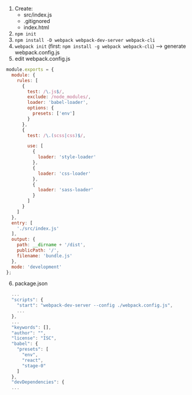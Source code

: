 1. Create:
    - src/index.js
    - .gitignored
    - index.html
2. `npm init`
3. `npm install -D webpack webpack-dev-server webpack-cli`
4. `webpack init` (first: `npm install -g webpack webpack-cli`) --> generate webpack.config.js
5. edit webpack.config.js
  ```javascript
  module.exports = {
    module: {
      rules: [
        {
          test: /\.js$/,
          exclude: /node_modules/,
          loader: 'babel-loader',
          options: {
            presets: ['env']
          }
        },
        {
          test: /\.(scss|css)$/,

          use: [
            {
              loader: 'style-loader'
            },
            {
              loader: 'css-loader'
            },
            {
              loader: 'sass-loader'
            }
          ]
        }
      ]
    },
    entry: [
      './src/index.js'
    ],
    output: {
      path: __dirname + '/dist',
      publicPath: '/',
      filename: 'bundle.js'
    },
    mode: 'development'
  };
  ```
6. package.json
  ```javascript
    ...
    "scripts": {
      "start": "webpack-dev-server --config ./webpack.config.js",
      ...
    },
    ...
    "keywords": [],
    "author": "",
    "license": "ISC",
    "babel": {
      "presets": [
        "env",
        "react",
        "stage-0"
      ]
    },
    "devDependencies": {
    ...
  ```
